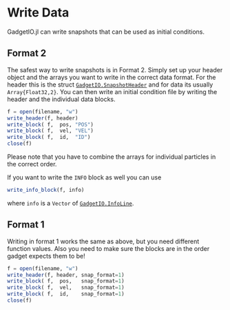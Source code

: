 Write Data
==========

GadgetIO.jl can write snapshots that can be used as initial conditions.

Format 2
--------

The safest way to write snapshots is in Format 2.
Simply set up your header object and the arrays you want to write in the correct data format.
For the header this is the struct [`GadgetIO.SnapshotHeader`](@ref) and for data its usually `Array{Float32,2}`.
You can then write an initial condition file by writing the header and the individual data blocks.

```julia
f = open(filename, "w")
write_header(f, header)
write_block( f,  pos, "POS")
write_block( f,  vel, "VEL")
write_block( f,  id,  "ID")
close(f)
```

Please note that you have to combine the arrays for individual particles in the correct order.

If you want to write the `INFO` block as well you can use

```julia
write_info_block(f, info)
```

where `info` is a `Vector` of [`GadgetIO.InfoLine`](@ref).

Format 1
--------

Writing in format 1 works the same as above, but you need different function values.
Also you need to make sure the blocks are in the order gadget expects them to be!

```julia
f = open(filename, "w")
write_header(f, header, snap_format=1)
write_block( f,  pos,   snap_format=1)
write_block( f,  vel,   snap_format=1)
write_block( f,  id,    snap_format=1)
close(f)
```
